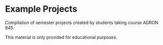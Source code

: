 # Example Projects 
Compilation of semester projects created by students taking course AGRON 845.

This material is only provided for educational purposes.